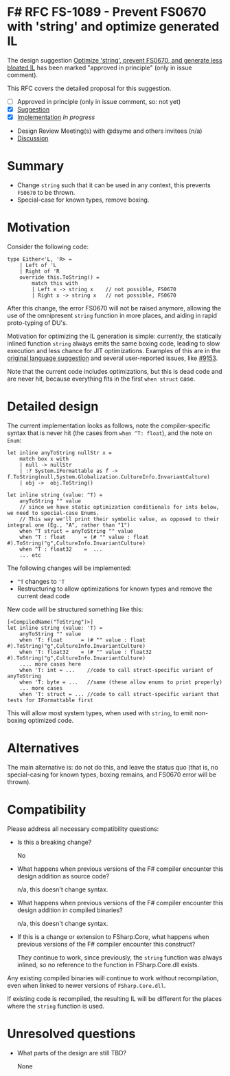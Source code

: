 # F# RFC FS-1089 - Prevent FS0670 with 'string' and optimize generated IL

The design suggestion [Optimize 'string', prevent FS0670, and generate less bloated IL](https://github.com/fsharp/fslang-suggestions/issues/890) has been marked "approved in principle" (only in issue comment).

This RFC covers the detailed proposal for this suggestion.

- [ ] Approved in principle (only in issue comment, so: not yet)
- [x] [Suggestion](https://github.com/fsharp/fslang-suggestions/issues/890)
- [x] [Implementation](https://github.com/dotnet/fsharp/pull/9549) _In progress_
- Design Review Meeting(s) with @dsyme and others invitees (n/a)
- [Discussion](https://github.com/fsharp/fslang-suggestions/issues/890)

# Summary

* Change `string` such that it can be used in any context, this prevents `FS0670` to be thrown.
* Special-case for known types, remove boxing.

# Motivation

Consider the following code:

```f#
type Either<'L, 'R> =
    | Left of 'L 
    | Right of 'R
    override this.ToString() =
        match this with
        | Left x -> string x    // not possible, FS0670
        | Right x -> string x   // not possible, FS0670
```

After this change, the error FS0670 will not be raised anymore, allowing the use of the omnipresent `string` function in more places, and aiding in rapid proto-typing of DU's.

Motivation for optimizing the IL generation is simple: currently, the statically inlined function `string` always emits the same boxing code, leading to slow execution and less chance for JIT optimizations. Examples of this are in the [original language suggestion](https://github.com/fsharp/fslang-suggestions/issues/890) and several user-reported issues, like [#9153](https://github.com/dotnet/fsharp/issues/9153).

Note that the current code includes optimizations, but this is dead code and are never hit, because everything fits in the first `when struct` case.

# Detailed design

The current implementation looks as follows, note the compiler-specific syntax that is never hit (the cases from `when ^T: float`), and the note on `Enum`:

```f#
let inline anyToString nullStr x = 
    match box x with 
    | null -> nullStr
    | :? System.IFormattable as f -> f.ToString(null,System.Globalization.CultureInfo.InvariantCulture)
    | obj ->  obj.ToString()

let inline string (value: ^T) = 
    anyToString "" value
    // since we have static optimization conditionals for ints below, we need to special-case Enums.
    // This way we'll print their symbolic value, as opposed to their integral one (Eg., "A", rather than "1")
    when ^T struct = anyToString "" value
    when ^T : float      = (# "" value : float      #).ToString("g",CultureInfo.InvariantCulture)
    when ^T : float32    =  ... 
    ... etc
```

The following changes will be implemented:

* `^T` changes to `'T`
* Restructuring to allow optimizations for known types and remove the current dead code

New code will be structured something like this:

```f#
[<CompiledName("ToString")>]
let inline string (value: 'T) = 
    anyToString "" value
    when 'T: float      = (# "" value : float      #).ToString("g",CultureInfo.InvariantCulture)
    when 'T: float32    = (# "" value : float32    #).ToString("g",CultureInfo.InvariantCulture)
    .... more cases here
    when 'T: int = ...    //code to call struct-specific variant of anyToString
    when 'T: byte = ...   //same (these allow enums to print properly)
    ... more cases
    when 'T: struct = ... //code to call struct-specific variant that tests for IFormattable first
```


This will allow most system types, when used with `string`, to emit non-boxing optimized code.

# Alternatives

The main alternative is: do not do this, and leave the status quo (that is, no special-casing for known types, boxing remains, and FS0670 error will be thrown).

# Compatibility

Please address all necessary compatibility questions:

* Is this a breaking change?

  No

* What happens when previous versions of the F# compiler encounter this design addition as source code?

  n/a, this doesn't change syntax.

* What happens when previous versions of the F# compiler encounter this design addition in compiled binaries?

  n/a, this doesn't change syntax.


* If this is a change or extension to FSharp.Core, what happens when previous versions of the F# compiler encounter this construct?

  They continue to work, since previously, the `string` function was always inlined, so no reference to the function in FSharp.Core.dll exists.


Any existing compiled binaries will continue to work without recompilation, even when linked to newer versions of `FSharp.Core.dll`.

If existing code is recompiled, the resulting IL will be different for the places where the `string` function is used.

# Unresolved questions

* What parts of the design are still TBD?

  None
